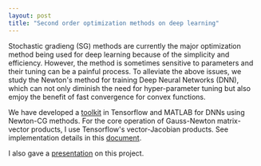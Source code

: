 ```yaml
---
layout: post
title: "Second order optimization methods on deep learning"
---
```


Stochastic gradieng (SG) methods are currently the major optimization method being used for deep learning because of the simplicity and efficiency. However, the method is sometimes sensitive to parameters and their tuning can be a painful process. To alleviate the above issues, we study the Newton's method for training Deep Neural Networks (DNN), which can not only diminish the need for hyper-parameter tuning but also emjoy the benefit of fast convergence for convex functions.

We have developed a [toolkit](https://github.com/cjlin1/simpleNN) in Tensorflow and MATLAB for DNNs using Newton-CG methods. For the core operation of Gauss-Newton matrix-vector products, I use Tensorflow's vector-Jacobian products. See implementation details in this [document](/assets/pdf/Calculating_Gauss_Newton_Matrix_Vector_product_by_Vector_Jacobian_Products.pdf).

I also gave a [presentation](/assets/pdf/Newton_methods.pdf) on this project.
